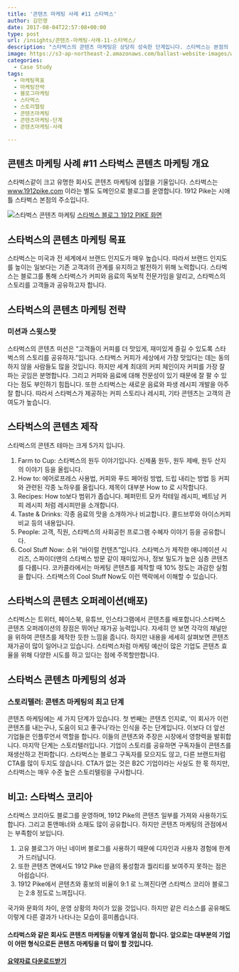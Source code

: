 ```yaml
---
title: '콘텐츠 마케팅 사례 #11 스타벅스'
author: 김민영
date: 2017-08-04T22:57:08+00:00
type: post
url: /insights/콘텐츠-마케팅-사례-11-스타벅스/
description: "스타벅스의 콘텐츠 마케팅은 상당히 성숙한 단계입니다. 스타벅스는 본점의 주소를 딴 1912Pike 라는 블로그를 운영합니다. 블로그에서는 고객들이 커피와 관련 식음료를 더 맛있게 즐기는 방법, 고객이 관심을 갖고 공감할만한 스토리, 자체 제작 엔터테인먼트 콘텐츠 등을 공유합니다."
image: https://s3-ap-northeast-2.amazonaws.com/ballast-website-images/wp-content/uploads/2017/08/15105951/Screen-Shot-2017-08-04-at-2.30.20-PM.png
categories:
  - Case Study
tags:
  - 마케팅목표
  - 마케팅전략
  - 블로그마케팅
  - 스타벅스
  - 스토리텔링
  - 콘텐츠마케팅
  - 콘텐츠마케팅-단계
  - 콘텐츠마케팅-사례

---
```


## 콘텐츠 마케팅 사례 #11 스타벅스 콘텐츠 마케팅 개요
스타벅스같이 크고 유명한 회사도 콘텐츠 마케팅에 심혈을 기울입니다. 스타벅스는 www.1912pike.com 이라는 별도 도메인으로 블로그를 운영합니다. 1912 Pike는 시애틀 스타벅스 본점의 주소입니다.

![스타벅스 콘텐츠 마케팅](https://s3-ap-northeast-2.amazonaws.com/ballast-website-images/wp-content/uploads/2017/08/15105953/starbucks_blog_screen.png)
[스타벅스 블로그 1912 PIKE 화면](https://www.1912pike.com)

## 스타벅스의 콘텐츠 마케팅 목표
스타벅스는 미국과 전 세계에서 브랜드 인지도가 매우 높습니다. 따라서 브랜드 인지도를 높이는 일보다는 기존 고객과의 관계를 유지하고 발전하기 위해 노력합니다. 스타벅스는 블로그를 통해 스타벅스가 커피와 음료의 독보적 전문가임을 알리고, 스타벅스의 스토리를 고객들과 공유하고자 합니다.


## 스타벅스의 콘텐츠 마케팅 전략

### 미션과 스윗스팟
스타벅스의 콘텐츠 미션은 &#8220;고객들이 커피를 더 맛있게, 재미있게 즐길 수 있도록 스타벅스의 스토리를 공유하자.&#8221;입니다. 스타벅스 커피가 세상에서 가장 맛있다는 데는 동의하지 않을 사람들도 많을 것입니다. 하지만 세계 최대의 커피 체인이자 커피를 가장 잘 파는 곳임은 분명합니다. 그리고 커피와 음료에 대해 전문성이 있기 때문에 잘 팔 수 있다는 점도 부인하기 힘듭니다. 또한 스타벅스는 새로운 음료와 파생 레시피 개발을 아주 잘 합니다. 따라서 스타벅스가 제공하는 커피 스토리나 레시피, 기타 콘텐츠는 고객의 관여도가 높습니다.

## 스타벅스의 콘텐츠 제작
스타벅스의 콘텐츠 테마는 크게 5가지 입니다.

  1. Farm to Cup: 스타벅스의 원두 이야기입니다. 신제품 원두, 원두 제배, 원두 산지의 이야기 등을 올립니다.
  2. How to: 에어로프레스 사용법, 커피와 푸드 페어링 방법, 드립 내리는 방법 등 커피와 관련된 각종 노하우를 올립니다. 제목이 대부분 How to 로 시작합니다.
  3. Recipes: How to보다 범위가 좁습니다. 페퍼민트 모카 칵테일 레시피, 베트남 커피 레시피 처럼 레시피만을 소개합니다.
  4. Taste & Drinks: 각종 음료의 맛을 소개하거나 비교합니다. 콜드브루와 아이스커피 비교 등의 내용입니다.
  5. People: 고객, 직원, 스타벅스의 사회공헌 프로그램 수혜자 이야기 등을 공유합니다.
  6. Cool Stuff Now: 소위 &#8220;바이럴 컨텐츠&#8221;입니다. 스타벅스가 제작한 애니메이션 시리즈, 스파이더맨의 스타벅스 방문 같이 재미있거나, 정보 밀도가 높은 심층 콘텐츠를 다룹니다. 코카콜라에서는 마케팅 콘텐츠를 제작할 때 10% 정도는 과감한 실험을 합니다. 스타벅스의 Cool Stuff Now도 이런 맥락에서 이해할 수 있습니다.

## 스타벅스의 콘텐츠 오퍼레이션(배포)
스타벅스는 트위터, 페이스북, 유튜브, 인스타그램에서 콘텐츠를 배포합니다.스타벅스 콘텐츠 오퍼레이션의 장점은 뛰어난 재가공 능력입니다. 자세히 안 보면 각각의 채널만을 위하여 콘텐츠를 제작한 듯한 느낌을 줍니다. 하지만 내용을 세세히 살펴보면 콘텐츠 재가공이 많이 일어나고 있습니다. 스타벅스처럼 마케팅 예산이 많은 기업도 콘텐츠 효율을 위해 다양한 시도를 하고 있다는 점에 주목할만합니다.

## 스타벅스 콘텐츠 마케팅의 성과

### 스토리텔러: 콘텐츠 마케팅의 최고 단계
콘텐츠 마케팅에는 세 가지 단계가 있습니다. 첫 번째는 콘텐츠 인지로, &#8216;이 회사가 이런 콘텐츠를 내는구나, 도움이 되고 좋구나&#8217;라는 인식을 주는 단계입니다. 이보다 더 앞선 기업들은 인플루언서 역할을 합니다. 이들의 콘텐츠와 주장은 시장에서 영향력을 발휘합니다. 마지막 단계는 스토리텔러입니다. 기업이 스토리를 공유하면 구독자들이 콘텐츠를 재생산하고 전파합니다. 스타벅스는 블로그 구독자를 모으지도 않고, 다른 브랜드처럼 CTA를 많이 두지도 않습니다. CTA가 없는 것은 B2C 기업이라는 사실도 한 몫 하지만, 스타벅스는 매우 수준 높은 스토리텔링을 구사합니다.

## 비고: 스타벅스 코리아
스타벅스 코리아도 블로그를 운영하며, 1912 Pike의 콘텐츠 일부를 가져와 사용하기도 합니다. 그리고 톤앤매너와 소재도 많이 공유합니다. 하지만 콘텐츠 마케팅의 관점에서는 부족함이 보입니다.

  1. 고유 블로그가 아닌 네이버 블로그를 사용하기 때문에 디자인과 사용자 경험에 한계가 드러납니다.
  2. 또한 콘텐츠 면에서도 1912 Pike 만큼의 풍성함과 퀄리티를 보여주지 못하는 점은 아쉽습니다.
  3. 1912 Pike에서 콘텐츠와 홍보의 비율이 9:1 로 느껴진다면 스타벅스 코리아 블로그는 2:8 정도로 느껴집니다.

국가와 문화의 차이, 운영 상황의 차이가 있을 것입니다. 하지만 같은 리소스를 공유해도 이렇게 다른 결과가 나타나는 모습이 흥미롭습니다.

#### 스타벅스와 같은 회사도 콘텐츠 마케팅을 이렇게 열심히 합니다. 앞으로는 대부분의 기업이 어떤 형식으로든 콘텐츠 마케팅을 더 많이 할 것입니다. 

#### [요약자료 다운로드받기][1]

 [1]: /files/case11-starbucks.pdf